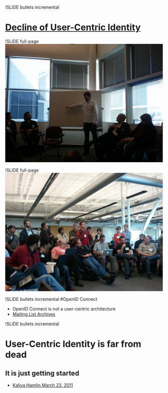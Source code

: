 !SLIDE bullets incremental
# [Decline of User-Centric Identity](http://iiw.idcommons.net/Decline_of_User-Centric_Identity)

!SLIDE full-page
![Decline](declineusercentric.jpg)

!SLIDE full-page
![Declineparticipants](declineparticipants.jpg)

!SLIDE bullets incremental
#OpenID Connect
* OpenID Connect is not a user-centric architecture
* [Mailing List Archives](http://lists.openid.net/pipermail/openid-specs-ab/)

!SLIDE bullets incremental
# User-Centric Identity is far from dead
## It is just getting started
* [Kaliya Hamlin March 23, 2011](http://www.identitywoman.net/user-centric-identity-is-far-from-dead-it-just-getting-started)



